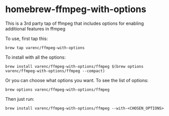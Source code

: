 # homebrew-ffmpeg-with-options
This is a 3rd party tap of ffmpeg that includes options for enabling additional features in ffmpeg

To use, first tap this:
```
brew tap varenc/ffmpeg-with-options
```

To install with all the options:
```
brew install varenc/ffmpeg-with-options/ffmpeg $(brew options varenc/ffmpeg-with-options/ffmpeg --compact)
```

Or you can choose what options you want. To see the list of options:
```
brew options varenc/ffmpeg-with-options/ffmpeg
```

Then just run:
```
brew install varenc/ffmpeg-with-options/ffmpeg --with-<CHOSEN_OPTIONS>
```
